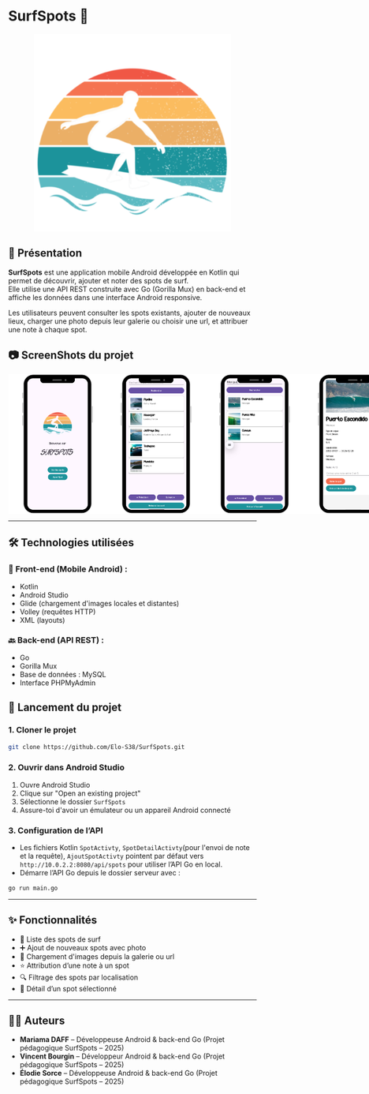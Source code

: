 
# SurfSpots 🌊

<p align="center">
  <img src="backend-api-go/ScreenShots/LogoSurfSpot.png" alt="Logo" width="400">
</p>

## 📌 Présentation

**SurfSpots** est une application mobile Android développée en Kotlin qui permet de découvrir, ajouter et noter des spots de surf.  
Elle utilise une API REST construite avec Go (Gorilla Mux) en back-end et affiche les données dans une interface Android responsive.

Les utilisateurs peuvent consulter les spots existants, ajouter de nouveaux lieux, charger une photo depuis leur galerie ou choisir une url, et attribuer une note à chaque spot.

## 📷 ScreenShots du projet

<div style="display: flex; justify-content: space-around;">
<img src="backend-api-go/ScreenShots/MainActivity.png" alt="Accueil" width="200">

<img src="backend-api-go/ScreenShots/SpotActivity.png" alt="Liste des Spots" width="200">

<img src="backend-api-go/ScreenShots/SpotActivityFiltre.png" alt="Filtrage" width="200">

<img src="backend-api-go/ScreenShots/SpotDetailActivity(1).png" alt="Detail du Spot" width="200">

<img src="backend-api-go/ScreenShots/AjoutSpotActivity.png" alt="Ajout de Spot" width="200">

</div>


---



## 🛠️ Technologies utilisées

### 🧩 Front-end (Mobile Android) :
- Kotlin
- Android Studio
- Glide (chargement d'images locales et distantes)
- Volley (requêtes HTTP)
- XML (layouts)

### 🔙 Back-end (API REST) :
- Go
- Gorilla Mux
- Base de données : MySQL
- Interface PHPMyAdmin

## 🚀 Lancement du projet

### 1. Cloner le projet

```bash
git clone https://github.com/Elo-S38/SurfSpots.git
```

### 2. Ouvrir dans Android Studio

1. Ouvre Android Studio
2. Clique sur "Open an existing project"
3. Sélectionne le dossier `SurfSpots`
4. Assure-toi d'avoir un émulateur ou un appareil Android connecté

### 3. Configuration de l’API

- Les fichiers Kotlin `SpotActivty`, `SpotDetailActivty`(pour l'envoi de note et la requête), `AjoutSpotActivty`  pointent par défaut vers `http://10.0.2.2:8080/api/spots` pour utiliser l’API Go en local.
- Démarre l’API Go depuis le dossier serveur avec :

```bash
go run main.go
```

---

## ✨ Fonctionnalités

- 📍 Liste des spots de surf
- ➕ Ajout de nouveaux spots avec photo
- 🌅 Chargement d'images depuis la galerie ou url
- ⭐ Attribution d’une note à un spot
- 🔍 Filtrage des spots par localisation
- 📄 Détail d’un spot sélectionné

---


## 👩‍💻 Auteurs
- **Mariama DAFF** – Développeuse Android & back-end Go (Projet pédagogique SurfSpots – 2025)
- **Vincent Bourgin** – Développeur Android & back-end Go (Projet pédagogique SurfSpots – 2025)
- **Élodie Sorce** – Développeuse Android & back-end Go (Projet pédagogique SurfSpots – 2025)

